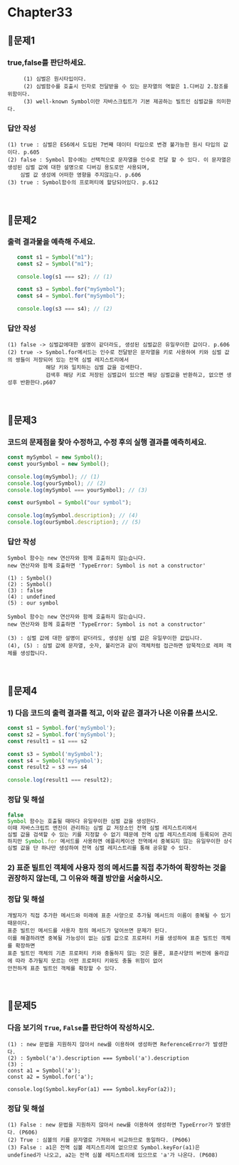 # Chapter33
## 📌문제1
### true,false를 판단하세요.
```
     (1) 심벌은 원시타입이다.
     (2) 심벌함수를 호출시 인자로 전달받을 수 있는 문자열의 역할은 1.디버깅 2.참조를 위함이다.
     (3) well-known Symbol이란 자바스크립트가 기본 제공하는 빌트인 심벌값을 의미한다.
```
### 답안 작성
```
(1) true : 심벌은 ES6에서 도입된 7번째 데이터 타입으로 변경 불가능한 원시 타입의 값이다. p.605
(2) false : Symbol 함수에는 선택적으로 문자열을 인수로 전달 할 수 있다. 이 문자열은 생성된 심벌 값에 대한 설명으로 디버깅 용도로만 사용되며,
    심벌 값 생성에 어떠한 영향을 주지않는다. p.606
(3) true : Symbol함수의 프로퍼티에 할당되어있다. p.612
```

<br>

## 📌문제2
### 출력 결과물을 예측해 주세요.
```js
   const s1 = Symbol("m1");
   const s2 = Symbol("m1");

   console.log(s1 === s2); // (1)

   const s3 = Symbol.for("mySymbol");
   const s4 = Symbol.for("mySymbol");

   console.log(s3 === s4); // (2)
```
### 답안 작성
```
(1) false -> 심벌값에대한 설명이 같더라도, 생성된 심벌값은 유일무이한 값이다. p.606
(2) true -> Symbol.for메서드는 인수로 전달받은 문자열을 키로 사용하여 키와 심벌 값의 쌍들이 저장되어 있는 전역 심벌 레지스트리에서 
            해당 키와 일치하는 심벌 값을 검색한다. 
            검색후 해당 키로 저장된 심벌값이 있으면 해당 심벌값을 반환하고, 없으면 생성후 반환한다.p607
```

<br>

## 📌문제3

### 코드의 문제점을 찾아 수정하고, 수정 후의 실행 결과를 예측히세요.

```js
const mySymbol = new Symbol();
const yourSymbol = new Symbol();

console.log(mySymbol); // (1)
console.log(yourSymbol); // (2)
console.log(mySymbol === yourSymbol); // (3)

const ourSymbol = Symbol("our symbol");

console.log(mySymbol.description); // (4)
console.log(ourSymbol.description); // (5)
```

### 답안 작성

```
Symbol 함수는 new 연산자와 함께 호출하지 않는습니다.
new 연산자와 함께 호출하면 'TypeError: Symbol is not a constructor'

(1) : Symbol()
(2) : Symbol()
(3) : false
(4) : undefined
(5) : our symbol
```

```
Symbol 함수는 new 연산자와 함께 호출하지 않는습니다.
new 연산자와 함께 호출하면 'TypeError: Symbol is not a constructor'

(3) : 심벌 값에 대한 설명이 같더라도, 생성된 심벌 값은 유일무이한 값입니다.
(4), (5) : 심벌 값에 문자열, 숫자, 불리언과 같이 객체처럼 접근하면 암묵적으로 레퍼 객체를 생성합니다.
```

<br>

## 📌문제4
### 1) 다음 코드의 출력 결과를 적고, 이와 같은 결과가 나온 이유를 쓰시오.
```js
const s1 = Symbol.for('mySymbol');
const s2 = Symbol.for('mySymbol');
const result1 = s1 === s2

const s3 = Symbol('mySymbol');
const s4 = Symbol('mySymbol');
const result2 = s3 === s4

console.log(result1 === result2); 
```

### 정답 및 해설
```js
false
Symbol 함수는 호출될 때마다 유일무이한 심벌 값을 생성한다. 
이때 자바스크립트 엔진이 관리하는 심벌 값 저장소인 전역 심벌 레지스트리에서
심벌 값을 검색할 수 있는 키를 지정할 수 없기 때문에 전역 심벌 레지스트리에 등록되어 관리되지 않는다. 
하지만 Symbol.for 메서드를 사용하면 에플리케이션 전역에서 중복되지 않는 유일무이한 상수인
심벌 값을 단 하나만 생성하여 전역 심벌 레지스트리를 통해 공유할 수 있다. 
```

### 2) 표준 빌트인 객체에 사용자 정의 메서드를 직접 추가하여 확장하는 것을 권장하지 않는데, 그 이유와 해결 방안을 서술하시오.

### 정답 및 해설
```
개발자가 직접 추가한 메서드와 미래에 표준 사양으로 추가될 메서드의 이름이 중복될 수 있기 때문이다. 
표준 빌트인 메서드를 사용자 정의 메서드가 덮어쓰면 문제가 된다.
이를 해결하려면 중복될 가능성이 없는 심벌 값으로 프로퍼티 키를 생성하여 표준 빌트인 객체를 확장하면 
표준 빌트인 객체의 기존 프로퍼티 키와 충돌하지 않는 것은 물론, 표준사양의 버전에 올라감에 따라 추가될지 모르는 어떤 프로퍼티 키와도 충돌 위험이 없어 
안전하게 표준 빌트인 객체를 확장할 수 있다. 
```

<br>

## 📌문제5
### 다음 보기의 `True`, `False`를 판단하여 작성하시오.
```
(1) : new 문법을 지원하지 않아서 new를 이용하여 생성하면 ReferenceError가 발생한다.
(2) : Symbol('a').description === Symbol('a').description 
(3) : 
const a1 = Symbol('a');
const a2 = Symbol.for('a');

console.log(Symbol.keyFor(a1) === Symbol.keyFor(a2));
```
### 정답 및 해설
```
(1) False : new 문법을 지원하지 않아서 new를 이용하여 생성하면 TypeError가 발생한다. (P606)
(2) True : 심볼의 키를 문자열로 가져와서 비교하므로 동일하다. (P606)
(3) False : a1은 전역 심볼 레지스트리에 없으므로 Symbol.keyFor(a1)은 undefined가 나오고, a2는 전역 심볼 레지스트리에 있으므로 'a'가 나온다. (P608)
```
